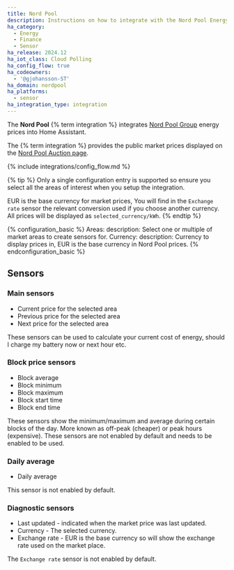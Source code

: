 ```yaml
---
title: Nord Pool
description: Instructions on how to integrate with the Nord Pool Energy market prices.
ha_category:
  - Energy
  - Finance
  - Sensor
ha_release: 2024.12
ha_iot_class: Cloud Polling
ha_config_flow: true
ha_codeowners:
  - '@gjohansson-ST'
ha_domain: nordpool
ha_platforms:
  - sensor
ha_integration_type: integration
---
```


The **Nord Pool** {% term integration %} integrates [Nord Pool Group](https://www.nordpoolgroup.com/) energy prices into Home Assistant.

The {% term integration %} provides the public market prices displayed on the [Nord Pool Auction page](https://data.nordpoolgroup.com/auction/day-ahead/prices).

{% include integrations/config_flow.md %}

{% tip %}
Only a single configuration entry is supported so ensure you select all the areas of interest when you setup the integration.

EUR is the base currency for market prices, You will find in the `Exchange rate` sensor the relevant conversion used if you choose another currency.
All prices will be displayed as `selected_currency/kWh`.
{% endtip %}

{% configuration_basic %}
Areas:
  description: Select one or multiple of market areas to create sensors for.
Currency:
  description: Currency to display prices in, EUR is the base currency in Nord Pool prices.
{% endconfiguration_basic %}

## Sensors

### Main sensors

- Current price for the selected area
- Previous price for the selected area
- Next price for the selected area

These sensors can be used to calculate your current cost of energy, should I charge my battery now or next hour etc.

### Block price sensors

- Block average
- Block minimum
- Block maximum
- Block start time
- Block end time

These sensors show the minimum/maximum and average during certain blocks of the day. More known as off-peak (cheaper) or peak hours (expensive).
These sensors are not enabled by default and needs to be enabled to be used.

### Daily average

- Daily average

This sensor is not enabled by default.

### Diagnostic sensors

- Last updated - indicated when the market price was last updated.
- Currency - The selected currency.
- Exchange rate - EUR is the base currency so will show the exchange rate used on the market place.

The `Exchange rate` sensor is not enabled by default.
